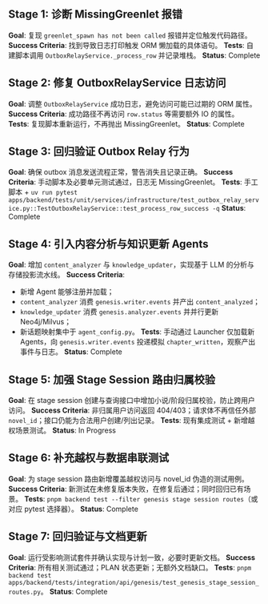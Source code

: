 ## Stage 1: 诊断 MissingGreenlet 报错

**Goal**: 复现 `greenlet_spawn has not been called` 报错并定位触发代码路径。
**Success Criteria**: 找到导致日志打印触发 ORM 懒加载的具体语句。
**Tests**: 自建脚本调用 `OutboxRelayService._process_row` 并记录堆栈。
**Status**: Complete

## Stage 2: 修复 OutboxRelayService 日志访问

**Goal**: 调整 `OutboxRelayService` 成功日志，避免访问可能已过期的 ORM 属性。
**Success Criteria**: 成功路径不再访问 `row.status` 等需要额外 IO 的属性。
**Tests**: 复现脚本重新运行，不再抛出 MissingGreenlet。
**Status**: Complete

## Stage 3: 回归验证 Outbox Relay 行为

**Goal**: 确保 outbox 消息发送流程正常，警告消失且记录正确。
**Success Criteria**: 手动脚本及必要单元测试通过，日志无 MissingGreenlet。
**Tests**: 手工脚本 + `uv run pytest apps/backend/tests/unit/services/infrastructure/test_outbox_relay_service.py::TestOutboxRelayService::test_process_row_success -q`
**Status**: Complete

## Stage 4: 引入内容分析与知识更新 Agents

**Goal**: 增加 `content_analyzer` 与 `knowledge_updater`，实现基于 LLM 的分析与存储投影流水线。
**Success Criteria**: 
- 新增 Agent 能够注册并加载；
- `content_analyzer` 消费 `genesis.writer.events` 并产出 `content_analyzed`；
- `knowledge_updater` 消费 `genesis.analyzer.events` 并并行更新 Neo4j/Milvus；
- 新话题映射集中于 `agent_config.py`。
**Tests**: 手动通过 Launcher 仅加载新 Agents，向 `genesis.writer.events` 投递模拟 `chapter_written`，观察产出事件与日志。
**Status**: Complete

## Stage 5: 加强 Stage Session 路由归属校验

**Goal**: 在 stage session 创建与查询接口中增加小说/阶段归属校验，防止跨用户访问。
**Success Criteria**: 非归属用户访问返回 404/403；请求体不再信任外部 `novel_id`；接口仍能为合法用户创建/列出记录。
**Tests**: 现有集成测试 + 新增越权场景测试。
**Status**: In Progress

## Stage 6: 补充越权与数据串联测试

**Goal**: 为 stage session 路由新增覆盖越权访问与 novel_id 伪造的测试用例。
**Success Criteria**: 新测试在未修复版本失败，在修复后通过；同时回归已有场景。
**Tests**: `pnpm backend test --filter genesis stage session routes`（或对应 pytest 选择器）。
**Status**: Complete

## Stage 7: 回归验证与文档更新

**Goal**: 运行受影响测试套件并确认实现与计划一致，必要时更新文档。
**Success Criteria**: 所有相关测试通过；PLAN 状态更新；无额外文档缺口。
**Tests**: `pnpm backend test apps/backend/tests/integration/api/genesis/test_genesis_stage_session_routes.py`。
**Status**: Complete

